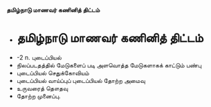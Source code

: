 **தமிழ்நாடு மாணவர் கணினித் திட்டம்**
- # தமிழ்நாடு மாணவர் கணினித் திட்டம்
- -2 n. புடைப்பியல்
- நிலப்படதத்தில் மேடுகளைப் படி அளவொத்த மேடுகளாகக் காட்டும் பண்பு
- புடைப்பியல் செதுக்கோவியம்
- புடைப்பியல் வாய்ப்புப் புடைப்பியல் தோற்ற அமைவு
- உருவரைத் தௌதவு
- தோற்ற முனைப்பு.

